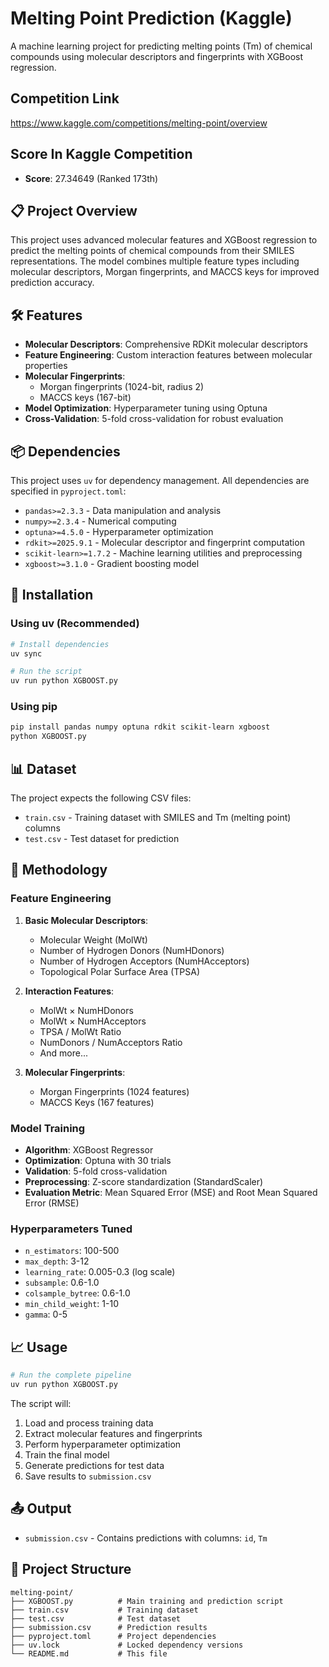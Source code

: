 # Melting Point Prediction (Kaggle)

A machine learning project for predicting melting points (Tm) of chemical compounds using molecular descriptors and fingerprints with XGBoost regression.

## Competition Link
https://www.kaggle.com/competitions/melting-point/overview

## Score In Kaggle Competition
- **Score**: 27.34649 (Ranked 173th)

## 📋 Project Overview

This project uses advanced molecular features and XGBoost regression to predict the melting points of chemical compounds from their SMILES representations. The model combines multiple feature types including molecular descriptors, Morgan fingerprints, and MACCS keys for improved prediction accuracy.

## 🛠️ Features

- **Molecular Descriptors**: Comprehensive RDKit molecular descriptors
- **Feature Engineering**: Custom interaction features between molecular properties
- **Molecular Fingerprints**: 
  - Morgan fingerprints (1024-bit, radius 2)
  - MACCS keys (167-bit)
- **Model Optimization**: Hyperparameter tuning using Optuna
- **Cross-Validation**: 5-fold cross-validation for robust evaluation

## 📦 Dependencies

This project uses `uv` for dependency management. All dependencies are specified in `pyproject.toml`:

- `pandas>=2.3.3` - Data manipulation and analysis
- `numpy>=2.3.4` - Numerical computing
- `optuna>=4.5.0` - Hyperparameter optimization
- `rdkit>=2025.9.1` - Molecular descriptor and fingerprint computation
- `scikit-learn>=1.7.2` - Machine learning utilities and preprocessing
- `xgboost>=3.1.0` - Gradient boosting model

## 🚀 Installation

### Using uv (Recommended)

```bash
# Install dependencies
uv sync

# Run the script
uv run python XGBOOST.py
```

### Using pip

```bash
pip install pandas numpy optuna rdkit scikit-learn xgboost
python XGBOOST.py
```

## 📊 Dataset

The project expects the following CSV files:

- `train.csv` - Training dataset with SMILES and Tm (melting point) columns
- `test.csv` - Test dataset for prediction

## 🔬 Methodology

### Feature Engineering

1. **Basic Molecular Descriptors**:
   - Molecular Weight (MolWt)
   - Number of Hydrogen Donors (NumHDonors)
   - Number of Hydrogen Acceptors (NumHAcceptors)
   - Topological Polar Surface Area (TPSA)

2. **Interaction Features**:
   - MolWt × NumHDonors
   - MolWt × NumHAcceptors
   - TPSA / MolWt Ratio
   - NumDonors / NumAcceptors Ratio
   - And more...

3. **Molecular Fingerprints**:
   - Morgan Fingerprints (1024 features)
   - MACCS Keys (167 features)

### Model Training

- **Algorithm**: XGBoost Regressor
- **Optimization**: Optuna with 30 trials
- **Validation**: 5-fold cross-validation
- **Preprocessing**: Z-score standardization (StandardScaler)
- **Evaluation Metric**: Mean Squared Error (MSE) and Root Mean Squared Error (RMSE)

### Hyperparameters Tuned

- `n_estimators`: 100-500
- `max_depth`: 3-12
- `learning_rate`: 0.005-0.3 (log scale)
- `subsample`: 0.6-1.0
- `colsample_bytree`: 0.6-1.0
- `min_child_weight`: 1-10
- `gamma`: 0-5

## 📈 Usage

```bash
# Run the complete pipeline
uv run python XGBOOST.py
```

The script will:
1. Load and process training data
2. Extract molecular features and fingerprints
3. Perform hyperparameter optimization
4. Train the final model
5. Generate predictions for test data
6. Save results to `submission.csv`

## 📤 Output

- `submission.csv` - Contains predictions with columns: `id`, `Tm`

## 🔧 Project Structure

```
melting-point/
├── XGBOOST.py          # Main training and prediction script
├── train.csv           # Training dataset
├── test.csv            # Test dataset
├── submission.csv      # Prediction results
├── pyproject.toml      # Project dependencies
├── uv.lock             # Locked dependency versions
└── README.md           # This file
```